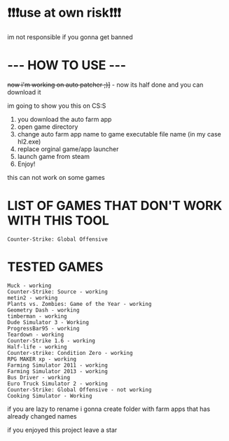 # ❗❗❗use at own risk❗❗❗
im not responsible if you gonna get banned

# --- HOW TO USE ---
~~now i'm working on auto patcher ;)]~~ - now its half done and you can download it



im going to show you this on CS:S

1. you download the auto farm app
2. open game directory
3. change auto farm app name to game executable file name (in my case hl2.exe)
4. replace orginal game/app launcher
5. launch game from steam
6. Enjoy!

this can not work on some games 

# LIST OF GAMES THAT DON'T WORK WITH THIS TOOL
```
Counter-Strike: Global Offensive

```
# TESTED GAMES
```
Muck - working
Counter-Strike: Source - working
metin2 - working
Plants vs. Zombies: Game of the Year - working
Geometry Dash - working
timberman - working
Dude Simulator 3 - Working
ProgressBar95 - working
Teardown - working
Counter-Strike 1.6 - working
Half-life - working
Counter-strike: Condition Zero - working
RPG MAKER xp - working
Farming Simulator 2011 - working
Farming Simulator 2013 - working
Bus Driver - working
Euro Truck Simulator 2 - working
Counter-Strike: Global Offensive - not working
Cooking Simulator - Working
```

if you are lazy to rename i gonna create folder with farm apps that has already changed names

if you enjoyed this project leave a star
